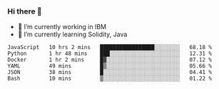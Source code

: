 ### Hi there 👋

<!--
**mathcodeman/mathcodeman** is a ✨ _special_ ✨ repository because its `README.md` (this file) appears on your GitHub profile.

Here are some ideas to get you started:

- 🔭 I’m currently working on ...
- 🌱 I’m currently learning ...
- 👯 I’m looking to collaborate on ...
- 🤔 I’m looking for help with ...
- 💬 Ask me about ...
- 📫 How to reach me: ...
- 😄 Pronouns: ...
- ⚡ Fun fact: ...
-->

- 🔭 I’m currently working in IBM
- 🌱 I’m currently learning Solidity, Java

<!--START_SECTION:waka-->

```text
JavaScript   10 hrs 2 mins   █████████████████░░░░░░░░   68.18 %
Python       1 hr 48 mins    ███░░░░░░░░░░░░░░░░░░░░░░   12.31 %
Docker       1 hr 2 mins     █▓░░░░░░░░░░░░░░░░░░░░░░░   07.12 %
YAML         49 mins         █▒░░░░░░░░░░░░░░░░░░░░░░░   05.66 %
JSON         38 mins         █░░░░░░░░░░░░░░░░░░░░░░░░   04.41 %
Bash         10 mins         ▒░░░░░░░░░░░░░░░░░░░░░░░░   01.22 %
```

<!--END_SECTION:waka-->
